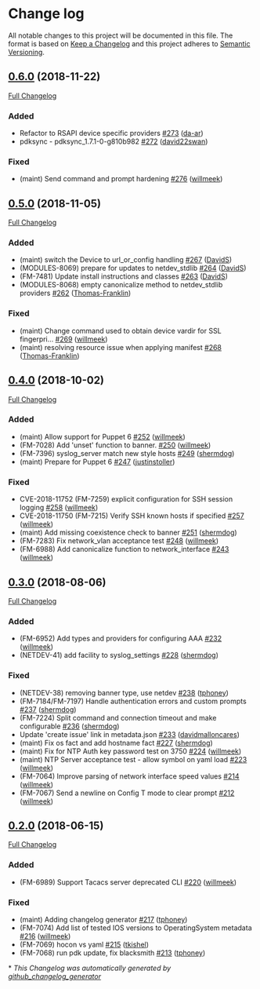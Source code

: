 # Change log

All notable changes to this project will be documented in this file. The format is based on [Keep a Changelog](http://keepachangelog.com/en/1.0.0/) and this project adheres to [Semantic Versioning](http://semver.org).

## [0.6.0](https://github.com/puppetlabs/cisco_ios/tree/0.6.0) (2018-11-22)

[Full Changelog](https://github.com/puppetlabs/cisco_ios/compare/0.5.0...0.6.0)

### Added

- Refactor to RSAPI device specific providers [\#273](https://github.com/puppetlabs/cisco_ios/pull/273) ([da-ar](https://github.com/da-ar))
- pdksync - pdksync\_1.7.1-0-g810b982 [\#272](https://github.com/puppetlabs/cisco_ios/pull/272) ([david22swan](https://github.com/david22swan))

### Fixed

- \(maint\) Send command and prompt hardening [\#276](https://github.com/puppetlabs/cisco_ios/pull/276) ([willmeek](https://github.com/willmeek))

## [0.5.0](https://github.com/puppetlabs/cisco_ios/tree/0.5.0) (2018-11-05)

[Full Changelog](https://github.com/puppetlabs/cisco_ios/compare/0.4.0...0.5.0)

### Added

- \(maint\) switch the Device to url\_or\_config handling [\#267](https://github.com/puppetlabs/cisco_ios/pull/267) ([DavidS](https://github.com/DavidS))
- \(MODULES-8069\) prepare for updates to netdev\_stdlib [\#264](https://github.com/puppetlabs/cisco_ios/pull/264) ([DavidS](https://github.com/DavidS))
- \(FM-7481\) Update install instructions and classes [\#263](https://github.com/puppetlabs/cisco_ios/pull/263) ([DavidS](https://github.com/DavidS))
- \(MODULES-8068\) empty canonicalize method to netdev\_stdlib providers [\#262](https://github.com/puppetlabs/cisco_ios/pull/262) ([Thomas-Franklin](https://github.com/Thomas-Franklin))

### Fixed

- \(maint\) Change command used to obtain device vardir for SSL fingerpri… [\#269](https://github.com/puppetlabs/cisco_ios/pull/269) ([willmeek](https://github.com/willmeek))
- \(maint\) resolving resource issue when applying manifest [\#268](https://github.com/puppetlabs/cisco_ios/pull/268) ([Thomas-Franklin](https://github.com/Thomas-Franklin))

## [0.4.0](https://github.com/puppetlabs/cisco_ios/tree/0.4.0) (2018-10-02)

[Full Changelog](https://github.com/puppetlabs/cisco_ios/compare/0.3.0...0.4.0)

### Added

- \(maint\) Allow support for Puppet 6 [\#252](https://github.com/puppetlabs/cisco_ios/pull/252) ([willmeek](https://github.com/willmeek))
- \(FM-7028\) Add 'unset' function to banner. [\#250](https://github.com/puppetlabs/cisco_ios/pull/250) ([willmeek](https://github.com/willmeek))
- \(FM-7396\) syslog\_server match new style hosts [\#249](https://github.com/puppetlabs/cisco_ios/pull/249) ([shermdog](https://github.com/shermdog))
- \(maint\) Prepare for Puppet 6 [\#247](https://github.com/puppetlabs/cisco_ios/pull/247) ([justinstoller](https://github.com/justinstoller))

### Fixed

- CVE-2018-11752 \(FM-7259\) explicit configuration for SSH session logging [\#258](https://github.com/puppetlabs/cisco_ios/pull/258) ([willmeek](https://github.com/willmeek))
- CVE-2018-11750 \(FM-7215\) Verify SSH known hosts if specified [\#257](https://github.com/puppetlabs/cisco_ios/pull/257) ([willmeek](https://github.com/willmeek))
- \(maint\) Add missing coexistence check to banner [\#251](https://github.com/puppetlabs/cisco_ios/pull/251) ([shermdog](https://github.com/shermdog))
- \(FM-7283\) Fix network\_vlan acceptance test [\#248](https://github.com/puppetlabs/cisco_ios/pull/248) ([willmeek](https://github.com/willmeek))
- \(FM-6988\) Add canonicalize function to network\_interface [\#243](https://github.com/puppetlabs/cisco_ios/pull/243) ([willmeek](https://github.com/willmeek))

## [0.3.0](https://github.com/puppetlabs/cisco_ios/tree/0.3.0) (2018-08-06)

[Full Changelog](https://github.com/puppetlabs/cisco_ios/compare/0.2.0...0.3.0)

### Added

- \(FM-6952\) Add types and providers for configuring AAA [\#232](https://github.com/puppetlabs/cisco_ios/pull/232) ([willmeek](https://github.com/willmeek))
- \(NETDEV-41\) add facility to syslog\_settings [\#228](https://github.com/puppetlabs/cisco_ios/pull/228) ([shermdog](https://github.com/shermdog))

### Fixed

- \(NETDEV-38\) removing banner type, use netdev [\#238](https://github.com/puppetlabs/cisco_ios/pull/238) ([tphoney](https://github.com/tphoney))
- \(FM-7184/FM-7197\) Handle authentication errors and custom prompts [\#237](https://github.com/puppetlabs/cisco_ios/pull/237) ([shermdog](https://github.com/shermdog))
- \(FM-7224\) Split command and connection timeout and make configurable [\#236](https://github.com/puppetlabs/cisco_ios/pull/236) ([shermdog](https://github.com/shermdog))
- Update 'create issue' link in metadata.json [\#233](https://github.com/puppetlabs/cisco_ios/pull/233) ([davidmalloncares](https://github.com/davidmalloncares))
- \(maint\) Fix os fact and add hostname fact [\#227](https://github.com/puppetlabs/cisco_ios/pull/227) ([shermdog](https://github.com/shermdog))
- \(maint\) Fix for NTP Auth key password test on 3750 [\#224](https://github.com/puppetlabs/cisco_ios/pull/224) ([willmeek](https://github.com/willmeek))
- \(maint\) NTP Server acceptance test - allow symbol on yaml load [\#223](https://github.com/puppetlabs/cisco_ios/pull/223) ([willmeek](https://github.com/willmeek))
- \(FM-7064\) Improve parsing of network interface speed values [\#214](https://github.com/puppetlabs/cisco_ios/pull/214) ([willmeek](https://github.com/willmeek))
- \(FM-7067\) Send a newline on Config T mode to clear prompt [\#212](https://github.com/puppetlabs/cisco_ios/pull/212) ([willmeek](https://github.com/willmeek))

## [0.2.0](https://github.com/puppetlabs/cisco_ios/tree/0.2.0) (2018-06-15)

[Full Changelog](https://github.com/puppetlabs/cisco_ios/compare/0.1.0...0.2.0)

### Added

- \(FM-6989\) Support Tacacs server deprecated CLI [\#220](https://github.com/puppetlabs/cisco_ios/pull/220) ([willmeek](https://github.com/willmeek))

### Fixed

- \(maint\) Adding changelog generator [\#217](https://github.com/puppetlabs/cisco_ios/pull/217) ([tphoney](https://github.com/tphoney))
- \(FM-7074\) Add list of tested IOS versions to OperatingSystem metadata [\#216](https://github.com/puppetlabs/cisco_ios/pull/216) ([willmeek](https://github.com/willmeek))
- \(FM-7069\) hocon vs yaml [\#215](https://github.com/puppetlabs/cisco_ios/pull/215) ([tkishel](https://github.com/tkishel))
- \(FM-7068\) run pdk update, fix blacksmith [\#213](https://github.com/puppetlabs/cisco_ios/pull/213) ([tphoney](https://github.com/tphoney))




\* *This Changelog was automatically generated by [github_changelog_generator](https://github.com/github-changelog-generator/github-changelog-generator)*
